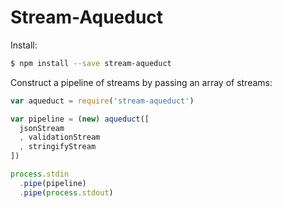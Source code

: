 # Stream-Aqueduct

Install:

```bash
$ npm install --save stream-aqueduct
```

Construct a pipeline of streams by passing an array of streams:

```javascript
var aqueduct = require('stream-aqueduct')

var pipeline = (new) aqueduct([
  jsonStream
  , validationStream
  , stringifyStream
])

process.stdin
  .pipe(pipeline)
  .pipe(process.stdout)

```